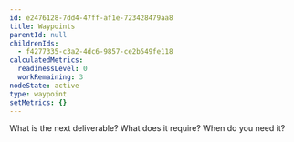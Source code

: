 ```yaml
---
id: e2476128-7dd4-47ff-af1e-723428479aa8
title: Waypoints
parentId: null
childrenIds:
  - f4277335-c3a2-4dc6-9857-ce2b549fe118
calculatedMetrics:
  readinessLevel: 0
  workRemaining: 3
nodeState: active
type: waypoint
setMetrics: {}
---
```

What is the next deliverable? What does it require? When do you need it?